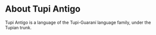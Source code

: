 # About Tupi Antigo

Tupi Antigo is a language of the Tupi-Guaraní language family, under the Tupian trunk.